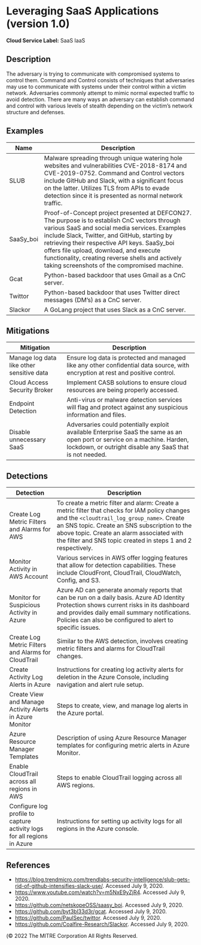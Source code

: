 # Leveraging SaaS Applications (version 1.0)

**Cloud Service Label:** SaaS IaaS

## Description

The adversary is trying to communicate with compromised systems to control them. Command and Control consists of techniques that adversaries may use to communicate with systems under their control within a victim network. Adversaries commonly attempt to mimic normal expected traffic to avoid detection. There are many ways an adversary can establish command and control with various levels of stealth depending on the victim’s network structure and defenses.

## Examples

| Name     | Description |
|----------|-------------|
| SLUB     | Malware spreading through unique watering hole websites and vulnerabilities CVE-2018-8174 and CVE-2019-0752. Command and Control vectors include GitHub and Slack, with a significant focus on the latter. Utilizes TLS from APIs to evade detection since it is presented as normal network traffic. |
| SaaSy_boi | Proof-of-Concept project presented at DEFCON27. The purpose is to establish CnC vectors through various SaaS and social media services. Examples include Slack, Twitter, and GitHub, starting by retrieving their respective API keys. SaaSy_boi offers file upload, download, and execute functionality, creating reverse shells and actively taking screenshots of the compromised machine. |
| Gcat     | Python-based backdoor that uses Gmail as a CnC server. |
| Twittor  | Python-based backdoor that uses Twitter direct messages (DM’s) as a CnC server. |
| Slackor  | A GoLang project that uses Slack as a CnC server. |

## Mitigations

| Mitigation                             | Description |
|----------------------------------------|-------------|
| Manage log data like other sensitive data | Ensure log data is protected and managed like any other confidential data source, with encryption at rest and positive control. |
| Cloud Access Security Broker           | Implement CASB solutions to ensure cloud resources are being properly accessed. |
| Endpoint Detection                     | Anti-virus or malware detection services will flag and protect against any suspicious information and files. |
| Disable unnecessary SaaS               | Adversaries could potentially exploit available Enterprise SaaS the same as an open port or service on a machine. Harden, lockdown, or outright disable any SaaS that is not needed. |

## Detections

| Detection                             | Description |
|---------------------------------------|-------------|
| Create Log Metric Filters and Alarms for AWS | To create a metric filter and alarm: Create a metric filter that checks for IAM policy changes and the `<cloudtrail_log_group_name>`. Create an SNS topic. Create an SNS subscription to the above topic. Create an alarm associated with the filter and SNS topic created in steps 1 and 2 respectively. |
| Monitor Activity in AWS Account       | Various services in AWS offer logging features that allow for detection capabilities. These include CloudFront, CloudTrail, CloudWatch, Config, and S3. |
| Monitor for Suspicious Activity in Azure | Azure AD can generate anomaly reports that can be run on a daily basis. Azure AD Identity Protection shows current risks in its dashboard and provides daily email summary notifications. Policies can also be configured to alert to specific issues. |
| Create Log Metric Filters and Alarms for CloudTrail | Similar to the AWS detection, involves creating metric filters and alarms for CloudTrail changes. |
| Create Activity Log Alerts in Azure   | Instructions for creating log activity alerts for deletion in the Azure Console, including navigation and alert rule setup. |
| Create View and Manage Activity Alerts in Azure Monitor | Steps to create, view, and manage log alerts in the Azure portal. |
| Azure Resource Manager Templates      | Description of using Azure Resource Manager templates for configuring metric alerts in Azure Monitor. |
| Enable CloudTrail across all regions in AWS | Steps to enable CloudTrail logging across all AWS regions. |
| Configure log profile to capture activity logs for all regions in Azure | Instructions for setting up activity logs for all regions in the Azure console. |

## References

- https://blog.trendmicro.com/trendlabs-security-intelligence/slub-gets-rid-of-github-intensifies-slack-use/. Accessed July 9, 2020.
- https://www.youtube.com/watch?v=m5NxE9yZjR4. Accessed July 9, 2020.
- https://github.com/netskopeOSS/saasy_boi. Accessed July 9, 2020.
- https://github.com/byt3bl33d3r/gcat. Accessed July 9, 2020.
- https://github.com/PaulSec/twittor. Accessed July 9, 2020.
- https://github.com/Coalfire-Research/Slackor. Accessed July 9, 2020.

(© 2022 The MITRE Corporation All Rights Reserved.
